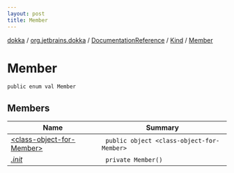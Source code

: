 ```yaml
---
layout: post
title: Member
---
```

[dokka](../../../../index.md) / [org.jetbrains.dokka](../../../index.md) / [DocumentationReference](../../index.md) / [Kind](../index.md) / [Member](index.md)

# Member

```
public enum val Member
```
## Members
| Name | Summary |
|------|---------|
|[&lt;class-object-for-Member&gt;](_class-object-for-Member_/index.md)|&nbsp;&nbsp;`public object <class-object-for-Member>`<br>|
|[*.init*](_init_.md)|&nbsp;&nbsp;`private Member()`<br>|
